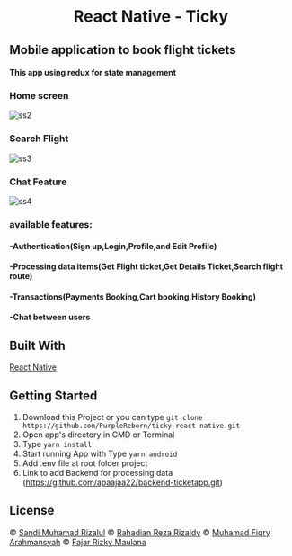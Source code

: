 <h1 align='center'>React Native - Ticky</h1>

<h2>Mobile application to book flight tickets</h2>

<h4>This app using redux for state management<h4>
  <h3>Home screen</h3>
  
![ss2](https://user-images.githubusercontent.com/79769140/131266796-dbf4c8ad-baa5-4473-a2a6-88e8d1b65f69.png)
  
  <h3>Search Flight</h3>
  
  ![ss3](https://user-images.githubusercontent.com/79769140/131266794-6cc04c06-6a0a-4381-9c0c-2939689354bd.png)
  
  <h3>Chat Feature</h3>
  
  ![ss4](https://user-images.githubusercontent.com/79769140/131266792-256bb233-3e93-4b9e-8d4c-f20be5984d5d.png)
  

<h3>available features:</h3>
<h4>-Authentication(Sign up,Login,Profile,and Edit Profile)</h4>
<h4>-Processing data items(Get Flight ticket,Get Details Ticket,Search flight route)</h4>
<h4>-Transactions(Payments Booking,Cart booking,History Booking)</h4>
<h4>-Chat between users</h4>


## Built With

[React Native](https://reactnative.dev/docs/environment-setup)

## Getting Started

1. Download this Project or you can type `git clone https://github.com/PurpleReborn/ticky-react-native.git`
2. Open app's directory in CMD or Terminal
3. Type `yarn install`
4. Start running App with Type `yarn android`
4. Add .env file at root folder project
5. Link to add Backend for processing data (https://github.com/apaajaa22/backend-ticketapp.git)

## License

© [Sandi Muhamad Rizalul](https://github.com/PurpleReborn/)
© [Rahadian Reza Rizaldy](https://github.com/apaajaa22)
© [Muhamad Fiqry Arahmansyah](https://github.com/CUPAXX)
© [Fajar Rizky Maulana](https://github.com/acrossmindanduniverse)
